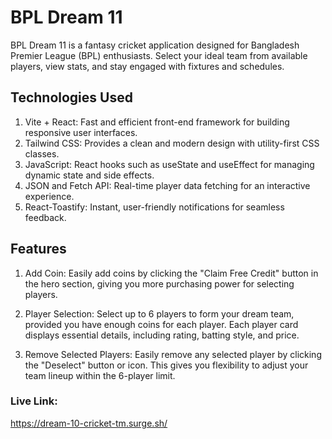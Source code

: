 # BPL Dream 11

<p>BPL Dream 11 is a fantasy cricket application designed for Bangladesh Premier League (BPL) enthusiasts. Select your ideal team from available players, view stats, and stay engaged with fixtures and schedules.</p>

## Technologies Used
1. Vite + React: Fast and efficient front-end framework for building responsive user interfaces.
2. Tailwind CSS: Provides a clean and modern design with utility-first CSS classes.
3. JavaScript: React hooks such as useState and useEffect for managing dynamic state and side effects.
4. JSON and Fetch API: Real-time player data fetching for an interactive experience.
5. React-Toastify: Instant, user-friendly notifications for seamless feedback.


## Features

1. Add Coin:
Easily add coins by clicking the "Claim Free Credit" button in the hero section, giving you more purchasing power for selecting players.

2. Player Selection:
Select up to 6 players to form your dream team, provided you have enough coins for each player. Each player card displays essential details, including rating, batting style, and price.

3. Remove Selected Players:
Easily remove any selected player by clicking the "Deselect" button or icon. This gives you flexibility to adjust your team lineup within the 6-player limit.



### Live Link:
https://dream-10-cricket-tm.surge.sh/
